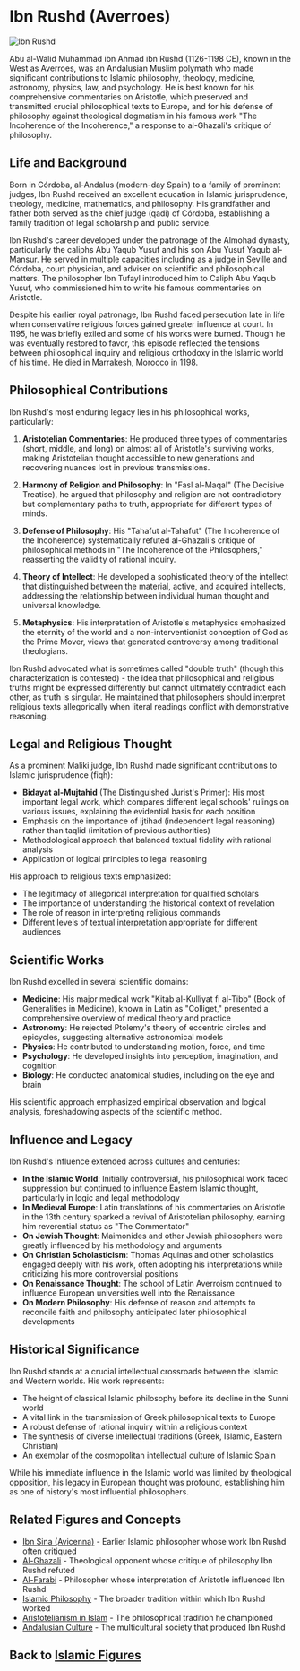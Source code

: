 # Ibn Rushd (Averroes)

![Ibn Rushd](../../images/ibn_rushd.jpg)

Abu al-Walid Muhammad ibn Ahmad ibn Rushd (1126-1198 CE), known in the West as Averroes, was an Andalusian Muslim polymath who made significant contributions to Islamic philosophy, theology, medicine, astronomy, physics, law, and psychology. He is best known for his comprehensive commentaries on Aristotle, which preserved and transmitted crucial philosophical texts to Europe, and for his defense of philosophy against theological dogmatism in his famous work "The Incoherence of the Incoherence," a response to al-Ghazali's critique of philosophy.

## Life and Background

Born in Córdoba, al-Andalus (modern-day Spain) to a family of prominent judges, Ibn Rushd received an excellent education in Islamic jurisprudence, theology, medicine, mathematics, and philosophy. His grandfather and father both served as the chief judge (qadi) of Córdoba, establishing a family tradition of legal scholarship and public service.

Ibn Rushd's career developed under the patronage of the Almohad dynasty, particularly the caliphs Abu Yaqub Yusuf and his son Abu Yusuf Yaqub al-Mansur. He served in multiple capacities including as a judge in Seville and Córdoba, court physician, and adviser on scientific and philosophical matters. The philosopher Ibn Tufayl introduced him to Caliph Abu Yaqub Yusuf, who commissioned him to write his famous commentaries on Aristotle.

Despite his earlier royal patronage, Ibn Rushd faced persecution late in life when conservative religious forces gained greater influence at court. In 1195, he was briefly exiled and some of his works were burned. Though he was eventually restored to favor, this episode reflected the tensions between philosophical inquiry and religious orthodoxy in the Islamic world of his time. He died in Marrakesh, Morocco in 1198.

## Philosophical Contributions

Ibn Rushd's most enduring legacy lies in his philosophical works, particularly:

1. **Aristotelian Commentaries**: He produced three types of commentaries (short, middle, and long) on almost all of Aristotle's surviving works, making Aristotelian thought accessible to new generations and recovering nuances lost in previous transmissions.

2. **Harmony of Religion and Philosophy**: In "Fasl al-Maqal" (The Decisive Treatise), he argued that philosophy and religion are not contradictory but complementary paths to truth, appropriate for different types of minds.

3. **Defense of Philosophy**: His "Tahafut al-Tahafut" (The Incoherence of the Incoherence) systematically refuted al-Ghazali's critique of philosophical methods in "The Incoherence of the Philosophers," reasserting the validity of rational inquiry.

4. **Theory of Intellect**: He developed a sophisticated theory of the intellect that distinguished between the material, active, and acquired intellects, addressing the relationship between individual human thought and universal knowledge.

5. **Metaphysics**: His interpretation of Aristotle's metaphysics emphasized the eternity of the world and a non-interventionist conception of God as the Prime Mover, views that generated controversy among traditional theologians.

Ibn Rushd advocated what is sometimes called "double truth" (though this characterization is contested) - the idea that philosophical and religious truths might be expressed differently but cannot ultimately contradict each other, as truth is singular. He maintained that philosophers should interpret religious texts allegorically when literal readings conflict with demonstrative reasoning.

## Legal and Religious Thought

As a prominent Maliki judge, Ibn Rushd made significant contributions to Islamic jurisprudence (fiqh):

- **Bidayat al-Mujtahid** (The Distinguished Jurist's Primer): His most important legal work, which compares different legal schools' rulings on various issues, explaining the evidential basis for each position
- Emphasis on the importance of ijtihad (independent legal reasoning) rather than taqlid (imitation of previous authorities)
- Methodological approach that balanced textual fidelity with rational analysis
- Application of logical principles to legal reasoning

His approach to religious texts emphasized:
- The legitimacy of allegorical interpretation for qualified scholars
- The importance of understanding the historical context of revelation
- The role of reason in interpreting religious commands
- Different levels of textual interpretation appropriate for different audiences

## Scientific Works

Ibn Rushd excelled in several scientific domains:

- **Medicine**: His major medical work "Kitab al-Kulliyat fi al-Tibb" (Book of Generalities in Medicine), known in Latin as "Colliget," presented a comprehensive overview of medical theory and practice
- **Astronomy**: He rejected Ptolemy's theory of eccentric circles and epicycles, suggesting alternative astronomical models
- **Physics**: He contributed to understanding motion, force, and time
- **Psychology**: He developed insights into perception, imagination, and cognition
- **Biology**: He conducted anatomical studies, including on the eye and brain

His scientific approach emphasized empirical observation and logical analysis, foreshadowing aspects of the scientific method.

## Influence and Legacy

Ibn Rushd's influence extended across cultures and centuries:

- **In the Islamic World**: Initially controversial, his philosophical work faced suppression but continued to influence Eastern Islamic thought, particularly in logic and legal methodology
- **In Medieval Europe**: Latin translations of his commentaries on Aristotle in the 13th century sparked a revival of Aristotelian philosophy, earning him reverential status as "The Commentator"
- **On Jewish Thought**: Maimonides and other Jewish philosophers were greatly influenced by his methodology and arguments
- **On Christian Scholasticism**: Thomas Aquinas and other scholastics engaged deeply with his work, often adopting his interpretations while criticizing his more controversial positions
- **On Renaissance Thought**: The school of Latin Averroism continued to influence European universities well into the Renaissance
- **On Modern Philosophy**: His defense of reason and attempts to reconcile faith and philosophy anticipated later philosophical developments

## Historical Significance

Ibn Rushd stands at a crucial intellectual crossroads between the Islamic and Western worlds. His work represents:

- The height of classical Islamic philosophy before its decline in the Sunni world
- A vital link in the transmission of Greek philosophical texts to Europe
- A robust defense of rational inquiry within a religious context
- The synthesis of diverse intellectual traditions (Greek, Islamic, Eastern Christian)
- An exemplar of the cosmopolitan intellectual culture of Islamic Spain

While his immediate influence in the Islamic world was limited by theological opposition, his legacy in European thought was profound, establishing him as one of history's most influential philosophers.

## Related Figures and Concepts

- [Ibn Sina (Avicenna)](./ibn_sina.md) - Earlier Islamic philosopher whose work Ibn Rushd often critiqued
- [Al-Ghazali](./ghazali.md) - Theological opponent whose critique of philosophy Ibn Rushd refuted
- [Al-Farabi](./farabi.md) - Philosopher whose interpretation of Aristotle influenced Ibn Rushd
- [Islamic Philosophy](../beliefs/islamic_philosophy.md) - The broader tradition within which Ibn Rushd worked
- [Aristotelianism in Islam](../beliefs/aristotelianism.md) - The philosophical tradition he championed
- [Andalusian Culture](../history/andalusia.md) - The multicultural society that produced Ibn Rushd

## Back to [Islamic Figures](./README.md)
